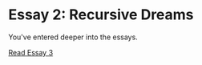 # Essay 2: Recursive Dreams

You've entered deeper into the essays.

<a href="content/essay3.md" class="expand-essay">Read Essay 3</a>